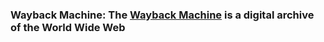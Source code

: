 
### Wayback Machine: The [Wayback Machine](https://archive.org/web/) is a digital archive of the World Wide Web
